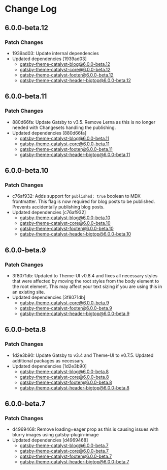 # Change Log

## 6.0.0-beta.12

### Patch Changes

- 1939ad03: Update internal dependencies
- Updated dependencies [1939ad03]
  - gatsby-theme-catalyst-blog@6.0.0-beta.12
  - gatsby-theme-catalyst-core@6.0.0-beta.12
  - gatsby-theme-catalyst-footer@6.0.0-beta.12
  - gatsby-theme-catalyst-header-bigtop@6.0.0-beta.12

## 6.0.0-beta.11

### Patch Changes

- 880d66fa: Update Gatsby to v3.5. Remove Lerna as this is no longer needed with Changesets handling the publishing.
- Updated dependencies [880d66fa]
  - gatsby-theme-catalyst-blog@6.0.0-beta.11
  - gatsby-theme-catalyst-core@6.0.0-beta.11
  - gatsby-theme-catalyst-footer@6.0.0-beta.11
  - gatsby-theme-catalyst-header-bigtop@6.0.0-beta.11

## 6.0.0-beta.10

### Patch Changes

- c76af932: Adds support for `published: true` boolean to MDX frontmatter. This flag is now required for blog posts to be published. Prevents accidentally publishing blog posts.
- Updated dependencies [c76af932]
  - gatsby-theme-catalyst-blog@6.0.0-beta.10
  - gatsby-theme-catalyst-core@6.0.0-beta.10
  - gatsby-theme-catalyst-footer@6.0.0-beta.10
  - gatsby-theme-catalyst-header-bigtop@6.0.0-beta.10

## 6.0.0-beta.9

### Patch Changes

- 3f8071db: Updated to Theme-UI v0.8.4 and fixes all necessary styles that were affected by moving the root styles from the body element to the root element. This may affect your text sizing if you are using this in an existing site.
- Updated dependencies [3f8071db]
  - gatsby-theme-catalyst-core@6.0.0-beta.9
  - gatsby-theme-catalyst-footer@6.0.0-beta.9
  - gatsby-theme-catalyst-header-bigtop@6.0.0-beta.9

## 6.0.0-beta.8

### Patch Changes

- 1d2e3b90: Update Gatsby to v3.4 and Theme-UI to v0.7.5. Updated additional packages as necessary.
- Updated dependencies [1d2e3b90]
  - gatsby-theme-catalyst-blog@6.0.0-beta.8
  - gatsby-theme-catalyst-core@6.0.0-beta.8
  - gatsby-theme-catalyst-footer@6.0.0-beta.8
  - gatsby-theme-catalyst-header-bigtop@6.0.0-beta.8

## 6.0.0-beta.7

### Patch Changes

- d4969468: Remove loading=eager prop as this is causing issues with blurry images using gatsby-plugin-image
- Updated dependencies [d4969468]
  - gatsby-theme-catalyst-blog@6.0.0-beta.7
  - gatsby-theme-catalyst-core@6.0.0-beta.7
  - gatsby-theme-catalyst-footer@6.0.0-beta.7
  - gatsby-theme-catalyst-header-bigtop@6.0.0-beta.7
